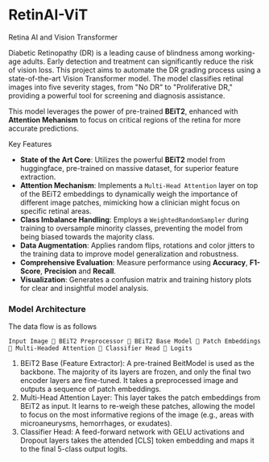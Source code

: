 # RetinAI-ViT

Retina AI and Vision Transformer

Diabetic Retinopathy (DR) is a leading cause of blindness among working-age adults. Early detection and treatment can significantly reduce the risk of vision loss. This project aims to automate the DR grading process using a state-of-the-art Vision Transformer model. The model classifies retinal images into five severity stages, from "No DR" to "Proliferative DR," providing a powerful tool for screening and diagnosis assistance.

This model leverages the power of pre-trained **BEiT2**, enhanced  with **Attention Mehanism** to focus on critical regions of the retina for more accurate predictions.

Key Features
 - **State of the Art Core**: Utilizes the powerful **BEiT2** model from huggingface, pre-trained on massive dataset, for superior feature extraction.
 - **Attention Mechanism**: Implements a `Multi-Head Attention` layer on top of the BEiT2 embeddings to dynamically weigh the importance of different image patches, mimicking how a clinician might focus on specific retinal areas.
 - **Class Imbalance Handling**: Employs a `WeightedRandomSampler` during training to oversample minority classes, preventing the model from being biased towards the majority class.
 - **Data Augmentation**: Applies random flips, rotations and color jitters to the training data to improve model generalization and robustness.
 - **Comprehensive Evaluation**: Measure performance using **Accuracy**, **F1-Score**, **Precision** and **Recall**.
 - **Visualization**: Generates a confusion matrix and training history plots for clear and insightful model analysis.

 ### Model Architecture

 The data flow is as follows

 `Input Image  BEiT2 Preprocessor  BEiT2 Base Model  Patch Embeddings  Multi-Headed Attention  Classifier Head  Logits`

 1. BEiT2 Base (Feature Extractor): A pre-trained BeitModel is used as the backbone. The majority of its layers are frozen, and only the final two encoder layers are fine-tuned. It takes a preprocessed image and outputs a sequence of patch embeddings.
 2. Multi-Head Attention Layer: This layer takes the patch embeddings from BEiT2 as input. It learns to re-weigh these patches, allowing the model to focus on the most informative regions of the image (e.g., areas with microaneurysms, hemorrhages, or exudates).
3. Classifier Head: A feed-forward network with GELU activations and Dropout layers takes the attended [CLS] token embedding and maps it to the final 5-class output logits.
